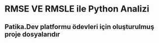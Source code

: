 # RMSE VE RMSLE ile Python Analizi
## Patika.Dev platformu ödevleri için oluşturulmuş proje dosyalarıdır
